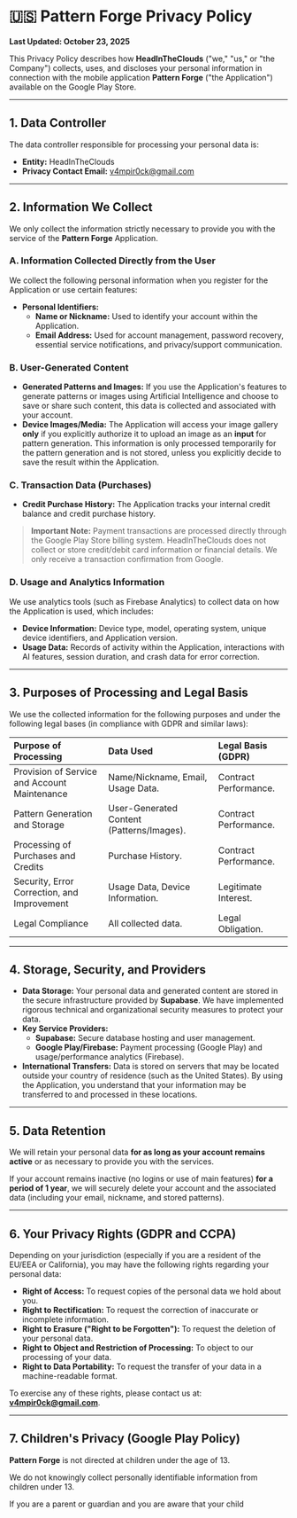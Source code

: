 # 🇺🇸 Pattern Forge Privacy Policy

**Last Updated: October 23, 2025**

This Privacy Policy describes how **HeadInTheClouds** ("we," "us," or "the Company") collects, uses, and discloses your personal information in connection with the mobile application **Pattern Forge** ("the Application") available on the Google Play Store.

---

## 1. Data Controller

The data controller responsible for processing your personal data is:

* **Entity:** HeadInTheClouds
* **Privacy Contact Email:** v4mpir0ck@gmail.com

---

## 2. Information We Collect

We only collect the information strictly necessary to provide you with the service of the **Pattern Forge** Application.

### A. Information Collected Directly from the User

We collect the following personal information when you register for the Application or use certain features:

* **Personal Identifiers:**
    * **Name or Nickname:** Used to identify your account within the Application.
    * **Email Address:** Used for account management, password recovery, essential service notifications, and privacy/support communication.

### B. User-Generated Content

* **Generated Patterns and Images:** If you use the Application's features to generate patterns or images using Artificial Intelligence and choose to save or share such content, this data is collected and associated with your account.
* **Device Images/Media:** The Application will access your image gallery **only** if you explicitly authorize it to upload an image as an **input** for pattern generation. This information is only processed temporarily for the pattern generation and is not stored, unless you explicitly decide to save the result within the Application.

### C. Transaction Data (Purchases)

* **Credit Purchase History:** The Application tracks your internal credit balance and credit purchase history.

> **Important Note:** Payment transactions are processed directly through the Google Play Store billing system. HeadInTheClouds does not collect or store credit/debit card information or financial details. We only receive a transaction confirmation from Google.

### D. Usage and Analytics Information

We use analytics tools (such as Firebase Analytics) to collect data on how the Application is used, which includes:

* **Device Information:** Device type, model, operating system, unique device identifiers, and Application version.
* **Usage Data:** Records of activity within the Application, interactions with AI features, session duration, and crash data for error correction.

---

## 3. Purposes of Processing and Legal Basis

We use the collected information for the following purposes and under the following legal bases (in compliance with GDPR and similar laws):

| Purpose of Processing | Data Used | Legal Basis (GDPR) |
| :--- | :--- | :--- |
| Provision of Service and Account Maintenance | Name/Nickname, Email, Usage Data. | Contract Performance. |
| Pattern Generation and Storage | User-Generated Content (Patterns/Images). | Contract Performance. |
| Processing of Purchases and Credits | Purchase History. | Contract Performance. |
| Security, Error Correction, and Improvement | Usage Data, Device Information. | Legitimate Interest. |
| Legal Compliance | All collected data. | Legal Obligation. |

---

## 4. Storage, Security, and Providers

* **Data Storage:** Your personal data and generated content are stored in the secure infrastructure provided by **Supabase**. We have implemented rigorous technical and organizational security measures to protect your data.
* **Key Service Providers:**
    * **Supabase:** Secure database hosting and user management.
    * **Google Play/Firebase:** Payment processing (Google Play) and usage/performance analytics (Firebase).
* **International Transfers:** Data is stored on servers that may be located outside your country of residence (such as the United States). By using the Application, you understand that your information may be transferred to and processed in these locations.

---

## 5. Data Retention

We will retain your personal data **for as long as your account remains active** or as necessary to provide you with the services.

If your account remains inactive (no logins or use of main features) **for a period of 1 year**, we will securely delete your account and the associated data (including your email, nickname, and stored patterns).

---

## 6. Your Privacy Rights (GDPR and CCPA)

Depending on your jurisdiction (especially if you are a resident of the EU/EEA or California), you may have the following rights regarding your personal data:

* **Right of Access:** To request copies of the personal data we hold about you.
* **Right to Rectification:** To request the correction of inaccurate or incomplete information.
* **Right to Erasure ("Right to be Forgotten"):** To request the deletion of your personal data.
* **Right to Object and Restriction of Processing:** To object to our processing of your data.
* **Right to Data Portability:** To request the transfer of your data in a machine-readable format.

To exercise any of these rights, please contact us at: **v4mpir0ck@gmail.com**.

---

## 7. Children's Privacy (Google Play Policy)

**Pattern Forge** is not directed at children under the age of 13.

We do not knowingly collect personally identifiable information from children under 13.

If you are a parent or guardian and you are aware that your child
